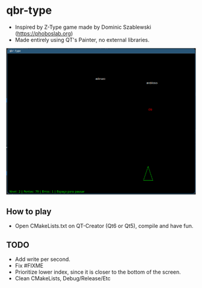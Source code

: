 # qbr-type
- Inspired by Z-Type game made by Dominic Szablewski (https://phoboslab.org)
- Made entirely using QT's Painter, no external libraries. 

![ss](game.png)

## How to play
- Open CMakeLists.txt on QT-Creator (Qt6 or Qt5), compile and have fun.

## TODO
- Add write per second.
- Fix #FIXME
- Prioritize lower index, since it is closer to the bottom of the screen.
- Clean CMakeLists, Debug/Release/Etc